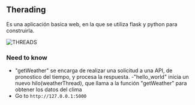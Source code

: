 ## Therading
Es una aplicación basica web, en la que se utiliza flask y python para construirla.



![THREADS](./weathers.png)


### Need to know
- "getWeather" se encarga de realizar una solicitud a una API, de pronostico del tiempo, y procesa la respuesta.
-"hello_world" inicia un nuevo hilo(weatherThread), que llama a la función "getWeather" para obtener los datos del clima
- Go to `http://127.0.0.1:5000` 